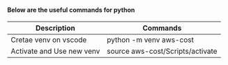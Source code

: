 #### Below are the useful commands for python

| Description | Commands |
| ------- | ----------- |
| Cretae venv on vscode | python -m venv aws-cost |
| Activate and Use new venv | source aws-cost/Scripts/activate  |
